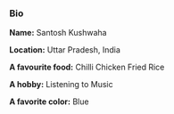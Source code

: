 ### Bio

**Name:** Santosh Kushwaha

**Location:** Uttar Pradesh, India

**A favourite food:** Chilli Chicken Fried Rice

**A hobby:** Listening to Music

**A favorite color:** Blue
